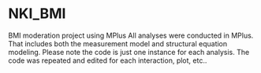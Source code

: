 # NKI_BMI
BMI moderation project using MPlus
All analyses were conducted in MPlus. That includes both the measurement model and structural equation modeling. 
Please note the code is just one instance for each analysis. The code was repeated and edited for each interaction, plot, etc.. 

